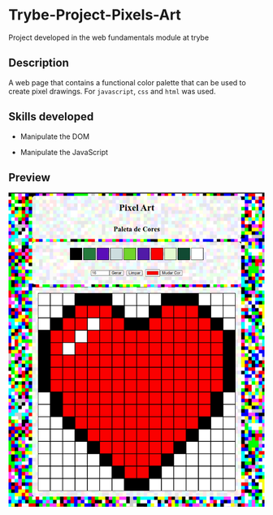 # Trybe-Project-Pixels-Art

Project developed in the web fundamentals module at trybe

## Description

A web page that contains a functional color palette that can be used to create pixel drawings. For `javascript`, `css` and `html` was used.

## Skills developed

- Manipulate the DOM

- Manipulate the JavaScript

## Preview

![example pixels art](./images/example.png)
